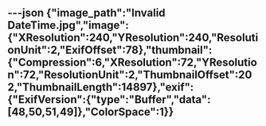 ---json
{"image_path":"Invalid DateTime.jpg","image":{"XResolution":240,"YResolution":240,"ResolutionUnit":2,"ExifOffset":78},"thumbnail":{"Compression":6,"XResolution":72,"YResolution":72,"ResolutionUnit":2,"ThumbnailOffset":202,"ThumbnailLength":14897},"exif":{"ExifVersion":{"type":"Buffer","data":[48,50,51,49]},"ColorSpace":1}}
---